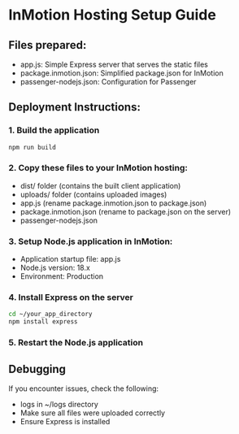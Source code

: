 # InMotion Hosting Setup Guide

## Files prepared:
- app.js: Simple Express server that serves the static files
- package.inmotion.json: Simplified package.json for InMotion
- passenger-nodejs.json: Configuration for Passenger

## Deployment Instructions:

### 1. Build the application
```bash
npm run build
```

### 2. Copy these files to your InMotion hosting:
- dist/ folder (contains the built client application)
- uploads/ folder (contains uploaded images)
- app.js (rename package.inmotion.json to package.json)
- package.inmotion.json (rename to package.json on the server)
- passenger-nodejs.json

### 3. Setup Node.js application in InMotion:
- Application startup file: app.js
- Node.js version: 18.x
- Environment: Production

### 4. Install Express on the server
```bash
cd ~/your_app_directory
npm install express
```

### 5. Restart the Node.js application

## Debugging
If you encounter issues, check the following:
- logs in ~/logs directory
- Make sure all files were uploaded correctly
- Ensure Express is installed
